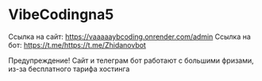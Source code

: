 # VibeCodingna5

Ссылка на сайт: https://vaaaaaybcoding.onrender.com/admin
Ссылка на бот: https://t.me/https://t.me/Zhidanovbot

Предупреждение! Сайт и телеграм бот работают с большими фризами, из-за бесплатного тарифа хостинга
